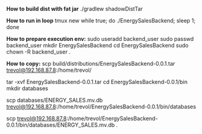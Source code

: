 **How to build dist with fat jar**
./gradlew shadowDistTar

**How to run in loop**
tmux new
while true; do ./EnergySalesBackend; sleep 1; done



**How to prepare execution env:**
sudo useradd backend_user
sudo passwd backend_user
mkdir EnergySalesBackend
cd EnergySalesBackend
sudo chown -R backend_user .


**How to copy:**
scp build/distributions/EnergySalesBackend-0.0.1.tar trevol@192.168.87.8:/home/trevol/

tar -xvf EnergySalesBackend-0.0.1.tar
cd EnergySalesBackend-0.0.1/bin
mkdir databases

scp databases/ENERGY_SALES.mv.db trevol@192.168.87.8:/home/trevol/EnergySalesBackend-0.0.1/bin/databases

scp trevol@192.168.87.8:/home/trevol/EnergySalesBackend-0.0.1/bin/databases/ENERGY_SALES.mv.db .
